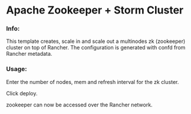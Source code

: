 # Apache Zookeeper + Storm Cluster


### Info:

 This template creates, scale in and scale out a multinodes zk (zookeeper) cluster  on top of Rancher. The configuration is generated with confd from Rancher metadata. 
 
### Usage:


 
Enter the number of nodes, mem and refresh interval for the zk cluster.

Click deploy.

zookeeper can now be accessed over the Rancher network. 
